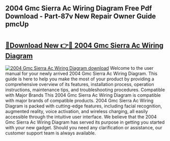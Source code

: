 ## 2004 Gmc Sierra Ac Wiring Diagram Free Pdf Download - Part-87v New Repair Owner Guide pmcUp

# <h2><a href="http://dfnmyi.blite.top/?on=2004+Gmc+Sierra+Ac+Wiring+Diagram">🔗Download New 👉🔴 2004 Gmc Sierra Ac Wiring Diagram</a></h2>

[![2004 Gmc Sierra Ac Wiring Diagram download](https://i.imgur.com/lujVjoI.png)](http://dfnmyi.blite.top/?on=2004+Gmc+Sierra+Ac+Wiring+Diagram)
Welcome to the user manual for your newly arrived 2004 Gmc Sierra Ac Wiring Diagram. This guide is here to help you make the most of your product by providing a comprehensive overview of its features, installation process, operation instructions, maintenance tips, and troubleshooting procedures. Compatible with Major Brands This 2004 Gmc Sierra Ac Wiring Diagram is compatible with major brands of compatible products. 2004 Gmc Sierra Ac Wiring Diagram is packed with cutting-edge features, including facial recognition, augmented reality, voice activation, and wireless charging, all easily accessible through the intuitive user interface. We believe that the 2004 Gmc Sierra Ac Wiring Diagram has served its purpose in getting you started with your new gadget. Should you need any clarification or assistance, our customer support team is always available.
